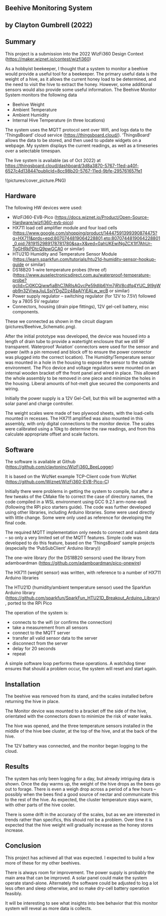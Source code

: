 ## Beehive Monitoring System
## by Clayton Gumbrell (2022)

## Summary

This project is a submission into the 2022 WIzFi360 Design Context (https://maker.wiznet.io/contest/wizfi360)

As a hobbyist beekeeper, I thought that a system to monitor a beehive would provide a useful tool for a beekeeper. The primary useful data is the weight of a hive, as it allows the current honey load to be determined, and the need to visit the hive to extract the honey. However, some additional sensors would also provide some useful information. The Beehive Monitor System monitors the following data
* Beehive Weight
* Ambient Temperature
* Ambient Humidity
* Internal Hive Temperature (in three locations)

The system uses the MQTT protocol sent over Wifi, and logs data to the ‘ThingsBoard’ cloud service (https://thingsboard.cloud/). ‘ThingsBoard’ allows the data to be stored, and then used to update widgets on a webpage. My system displays the current readings, as well as a timeseries over a selectable timespan.

The live system is available (as of Oct 2022) at https://thingsboard.cloud/dashboard/3d8a3870-5767-11ed-a40f-6527c4d13844?publicId=8cc98b20-5767-11ed-9bfe-295761657fe1


!(pictures/cover_picture.PNG)

## Hardware

The following HW devices were used:
* WizFi360-EVB-Pico (https://docs.wiznet.io/Product/Open-Source-Hardware/wizfi360-evb-pico)
* HX711 load cell amplifier module and four load cells (https://www.google.com/shopping/product/14447591399390874475?q=HX711&prds=epd:8070744819064228801,eto:8070744819064228801_0,pid:7819152989178781780&sa=X&ved=0ahUKEwiNgZCX1If7AhUr-TgGHRkPDtcQ9pwGCA0 or similar)
* HTU21D Humidity and Temperature Sensor Module (https://learn.sparkfun.com/tutorials/htu21d-humidity-sensor-hookup-guide or similar)
* DS18B20 1-wire temperature probes (three of) (https://www.auselectronicsdirect.com.au/waterproof-temperature-probe?gclid=Cj0KCQjwwfiaBhC7ARIsAGvcPe59dlib6Ym7jRV8cdfq4YUC_9I9gWqb9n32ViwaJjuLSsjYDgZDz48aAlYjEALw_wcB or similar)
* Power supply regulator – switching regulator (for 12V to 7.5V) followed by a 7805 5V regulator
* Connectors, housing (drain pipe fittings), 12V gel-cell battery, misc components.

These we connected as shown in the circuit diagram (pictures/Beehive_Schematic.png).

After the initial prototype was developed, the device was housed into a length of drain tube to provide a watertight enclosure that we still RF transparent. Waterproof ‘Aviation’ connectors were used for the sensor and power (with a pin removed and block off to ensure the power connector was plugged into the correct location). The Humidity/Temperature sensor was mounted in a hole in the housing to expose the sensor to the outside environment. The Pico device and voltage regulators were mounted on an internal wooden bracket off the front panel and wired in place. This allowed the whole assembly to be removed in one piece and minimize the holes in the housing. Liberal amounts of hot-melt glue secured the components and wiring.

Initially the power supply is a 12V Gel-Cell, but this will be augmented with a solar panel and charge controller.

The weight scales were made of two plywood sheets, with the load-cells mounted in recesses. The HX711 amplified was also mounted in this assembly, with only digital connections to the monitor device. The scales were calibrated using a 10kg to determine the raw readings, and from this calculate appropriate offset and scale factors.

## Software

The software is available at Github (https://github.com/claytoninc/WizFi360_BeeLogger)

It is based on the WizNet example TCP-Client code from WizNet (https://github.com/Wiznet/WizFi360-EVB-Pico-C)

Initially there were problems in getting the system to compile, but after a few tweaks of the CMake file to correct the case of directory names, the code compiled in a WSL environment using GCC 9.2.1 arm-none-eadi (following the RPi pico starters guide).
The code was further developed using other libraries, including Arduino libraries. Some were used directly with little change. Some were only used as reference for developing the final code.

The required MQTT implementation only needs to connect and submit data – so only a very limited set of the MQTT features. Simple code was developed to do this feature, based on the ‘ThingsBoard’ sample projects (especially the ‘PubSubClient’ Arduino library))

The one-wire library (for the DS18B20 sensors) used the library from adamboardman (https://github.com/adamboardman/pico-onewire)

The HX711 (weight sensor) was written, with reference to a number of HX711 Arduino libraries

The HTU21D (humidity/ambient temperature sensor) used the Sparkfun Arduino library (https://github.com/sparkfun/SparkFun_HTU21D_Breakout_Arduino_Library), ported to the RPi Pico

The operation of the system is:
* connects to the wifi (or confirms the connection) 
* take a measurement from all sensors
* connect to the MQTT server
* transfer all valid sensor data to the server
* disconnect from the server
* delay for 20 seconds
* repeat

A simple software loop performs these operations. A watchdog timer ensures that should a problem occur, the system will reset and start again.

## Installation

The beehive was removed from its stand, and the scales installed before returning the hive in place.

The Monitor device was mounted to a bracket off the side of the hive, orientated with the connectors down to minimize the risk of water leaks.

The hive was opened, and the three temperature sensors installed in the middle of the hive bee cluster, at the top of the hive, and at the back of the hive.

The 12V battery was connected, and the monitor began logging to the cloud.

## Results

The system has only been logging for a day, but already intriguing data is shown. Once the day warms up, the weight of the hive drops as the bees go out to forage. There is even a weigh drop across a period of a few hours – possibly when the bees find a good source of nectar and communicate this to the rest of the hive. As expected, the cluster temperature stays warm, with other parts of the hive cooler.

There is some drift in the accuracy of the scales, but as we are interested in trends rather than specifics, this should not be a problem. Over time it is expected that the hive weight will gradually increase as the honey stores increase.

## Conclusion

This project has achieved all that was expected. I expected to build a few more of these for my other beehives. 

There is always room for improvement. The power supply is probably the main area that can be improved. A solar panel could make the system operate stand-alone. Alternately the software could be adjusted to log a lot less often and sleep otherwise, and so make dry-cell battery operation feasibly.

It will be interesting to see what insights into bee behavior that this monitor system will reveal as more data is collects.


